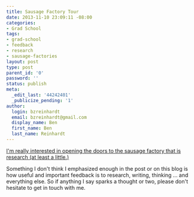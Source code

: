 ```yaml
---
title: Sausage Factory Tour
date: 2013-11-10 23:09:11 -08:00
categories:
- Grad School
tags:
- grad-school
- feedback
- research
- sausage-factories
layout: post
type: post
parent_id: '0'
password: ''
status: publish
meta:
  _edit_last: '44242401'
  _publicize_pending: '1'
author:
  login: bzreinhardt
  email: bzreinhardt@gmail.com
  display_name: Ben
  first_name: Ben
  last_name: Reinhardt
---
```


<p><a href="http://www.spacecraftresearch.com/blog/?p=234" target="_blank">I'm really interested in opening the doors to the sausage factory that is research (at least a little.) </a></p>
<p>Something I don't think I emphasized enough in the post or on this blog is how useful and important feedback is to research, writing, thinking ... and everything else. So if anything I say sparks a thought or two, please don't hesitate to get in touch with me.</p>
